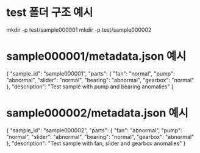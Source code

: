 # test 폴더 구조 예시
mkdir -p test/sample000001
mkdir -p test/sample000002

# sample000001/metadata.json 예시
{
  "sample_id": "sample000001",
  "parts": {
    "fan": "normal",
    "pump": "abnormal", 
    "slider": "normal",
    "bearing": "abnormal",
    "gearbox": "normal"
  },
  "description": "Test sample with pump and bearing anomalies"
}

# sample000002/metadata.json 예시
{
  "sample_id": "sample000002", 
  "parts": {
    "fan": "abnormal",
    "pump": "normal",
    "slider": "abnormal", 
    "bearing": "normal",
    "gearbox": "abnormal"
  },
  "description": "Test sample with fan, slider and gearbox anomalies"
}
